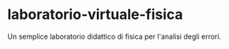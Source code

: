 # laboratorio-virtuale-fisica
Un semplice laboratorio didattico di fisica per l'analisi degli errori.
